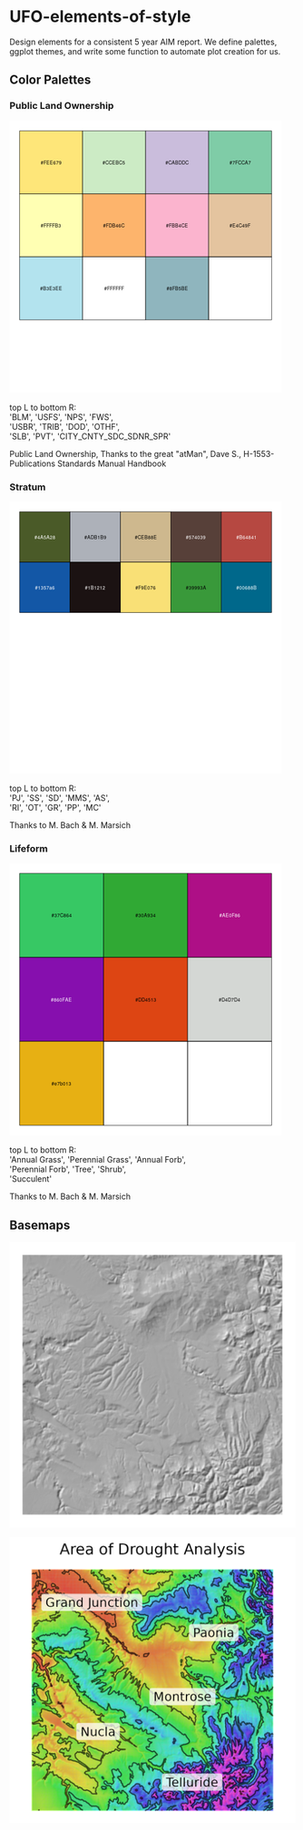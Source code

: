 # UFO-elements-of-style

Design elements for a consistent 5 year AIM report. We define palettes, ggplot themes, and write some function to automate plot creation for us. 



## Color Palettes

### Public Land Ownership
![Public Land Ownership](./results/plots/public_lands.png)

top L to bottom R:  
'BLM', 'USFS', 'NPS', 'FWS',  
'USBR', 'TRIB', 'DOD', 'OTHF',  
'SLB', 'PVT', 'CITY_CNTY_SDC_SDNR_SPR'  

Public Land Ownership, Thanks to the great "atMan", Dave S.,
H-1553-Publications Standards Manual Handbook



### Stratum
![Stratum Colors](results/plots/strata.png)

top L to bottom R:  
'PJ', 'SS', 'SD', 'MMS', 'AS',  
'RI', 'OT', 'GR', 'PP', 'MC'  

Thanks to M. Bach & M. Marsich

### Lifeform
![Lifeform Colors](results/plots/lifeforms.png)

top L to bottom R:  
'Annual Grass', 'Perennial Grass', 'Annual Forb',  
'Perennial Forb', 'Tree', 'Shrub',  
'Succulent'  

Thanks to M. Bach & M. Marsich


## Basemaps

![Hillshade](results/maps/hillshade_drought)


![Topo](results/maps/elevation_contour_drought)
